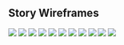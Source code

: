 ## Story Wireframes
![](https://alycaito.github.io/portfolio/fp_w1.PNG)
![](https://alycaito.github.io/portfolio/fp_w2.PNG)
![](https://alycaito.github.io/portfolio/fp_w3.PNG)
![](https://alycaito.github.io/portfolio/fp_w4.PNG)
![](https://alycaito.github.io/portfolio/fp_w5.PNG)
![](https://alycaito.github.io/portfolio/fp_w6.PNG)
![](https://alycaito.github.io/portfolio/fp_w7.PNG)
![](https://alycaito.github.io/portfolio/fp_w8.PNG)
![](https://alycaito.github.io/portfolio/fp_w9.PNG)
![](https://alycaito.github.io/portfolio/fp_w10.PNG)
![](https://alycaito.github.io/portfolio/project_sketch2.PNG)


